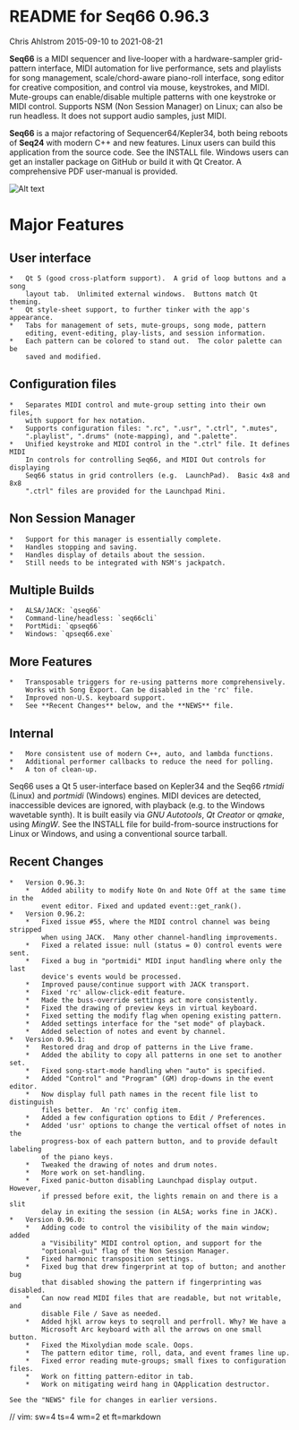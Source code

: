 # README for Seq66 0.96.3

Chris Ahlstrom
2015-09-10 to 2021-08-21

__Seq66__ is a MIDI sequencer and live-looper with a hardware-sampler
grid-pattern interface, MIDI automation for live performance, sets and playlists
for song management, scale/chord-aware piano-roll interface, song editor for
creative composition, and control via mouse, keystrokes, and MIDI.
Mute-groups can enable/disable multiple patterns with one keystroke or MIDI
control. Supports NSM (Non Session Manager) on Linux; can also be run
headless.  It does not support audio samples, just MIDI.

__Seq66__ is a major refactoring of Sequencer64/Kepler34, both being reboots of
__Seq24__ with modern C++ and new features.  Linux users can build this
application from the source code.  See the INSTALL file.  Windows users can get
an installer package on GitHub or build it with Qt Creator.  A comprehensive PDF
user-manual is provided.

![Alt text](doc/latex/images/main-window/main-window-fluxbox.png?raw=true "Seq66
Dark-Cold Fluxbox")

# Major Features

##  User interface

    *   Qt 5 (good cross-platform support).  A grid of loop buttons and a song
        layout tab.  Unlimited external windows.  Buttons match Qt theming.
    *   Qt style-sheet support, to further tinker with the app's appearance.
    *   Tabs for management of sets, mute-groups, song mode, pattern
        editing, event-editing, play-lists, and session information.
    *   Each pattern can be colored to stand out.  The color palette can be
        saved and modified.

##  Configuration files

    *   Separates MIDI control and mute-group setting into their own files,
        with support for hex notation.
    *   Supports configuration files: ".rc", ".usr", ".ctrl", ".mutes",
        ".playlist", ".drums" (note-mapping), and ".palette".
    *   Unified keystroke and MIDI control in the ".ctrl" file. It defines MIDI
        In controls for controlling Seq66, and MIDI Out controls for displaying
        Seq66 status in grid controllers (e.g.  LaunchPad).  Basic 4x8 and 8x8
        ".ctrl" files are provided for the Launchpad Mini.

##  Non Session Manager

    *   Support for this manager is essentially complete.
    *   Handles stopping and saving.
    *   Handles display of details about the session.
    *   Still needs to be integrated with NSM's jackpatch.

##  Multiple Builds

    *   ALSA/JACK: `qseq66`
    *   Command-line/headless: `seq66cli`
    *   PortMidi: `qpseq66`
    *   Windows: `qpseq66.exe`

##  More Features

    *   Transposable triggers for re-using patterns more comprehensively.
        Works with Song Export. Can be disabled in the 'rc' file.
    *   Improved non-U.S. keyboard support.
    *   See **Recent Changes** below, and the **NEWS** file.

##  Internal

    *   More consistent use of modern C++, auto, and lambda functions.
    *   Additional performer callbacks to reduce the need for polling.
    *   A ton of clean-up.

Seq66 uses a Qt 5 user-interface based on Kepler34 and the Seq66 *rtmidi*
(Linux) and *portmidi* (Windows) engines.  MIDI devices are detected,
inaccessible devices are ignored, with playback (e.g. to the Windows wavetable
synth). It is built easily via *GNU Autotools*, *Qt Creator* or *qmake*, using
*MingW*.  See the INSTALL file for build-from-source instructions for Linux or
Windows, and using a conventional source tarball.

## Recent Changes

    *   Version 0.96.3:
        *   Added ability to modify Note On and Note Off at the same time in the
            event editor. Fixed and updated event::get_rank().
    *   Version 0.96.2:
        *   Fixed issue #55, where the MIDI control channel was being stripped
            when using JACK.  Many other channel-handling improvements.
        *   Fixed a related issue: null (status = 0) control events were sent.
        *   Fixed a bug in "portmidi" MIDI input handling where only the last
            device's events would be processed.
        *   Improved pause/continue support with JACK transport.
        *   Fixed 'rc' allow-click-edit feature.
        *   Made the buss-override settings act more consistently.
        *   Fixed the drawing of preview keys in virtual keyboard.
        *   Fixed setting the modify flag when opening existing pattern.
        *   Added settings interface for the "set mode" of playback.
        *   Added selection of notes and event by channel.
    *   Version 0.96.1:
        *   Restored drag and drop of patterns in the Live frame.
        *   Added the ability to copy all patterns in one set to another set.
        *   Fixed song-start-mode handling when "auto" is specified.
        *   Added "Control" and "Program" (GM) drop-downs in the event editor.
        *   Now display full path names in the recent file list to distinguish
            files better.  An 'rc' config item.
        *   Added a few configuration options to Edit / Preferences.
        *   Added 'usr' options to change the vertical offset of notes in the
            progress-box of each pattern button, and to provide default labeling
            of the piano keys.
        *   Tweaked the drawing of notes and drum notes.
        *   More work on set-handling.
        *   Fixed panic-button disabling Launchpad display output. However,
            if pressed before exit, the lights remain on and there is a slit
            delay in exiting the session (in ALSA; works fine in JACK).
    *   Version 0.96.0:
        *   Adding code to control the visibility of the main window; added
            a "Visibility" MIDI control option, and support for the
            "optional-gui" flag of the Non Session Manager.
        *   Fixed harmonic transposition settings.
        *   Fixed bug that drew fingerprint at top of button; and another bug
            that disabled showing the pattern if fingerprinting was disabled.
        *   Can now read MIDI files that are readable, but not writable, and
            disable File / Save as needed.
        *   Added hjkl arrow keys to seqroll and perfroll. Why? We have a
            Microsoft Arc keyboard with all the arrows on one small button.
        *   Fixed the Mixolydian mode scale. Oops.
        *   The pattern editor time, roll, data, and event frames line up.
        *   Fixed error reading mute-groups; small fixes to configuration files.
        *   Work on fitting pattern-editor in tab.
        *   Work on mitigating weird hang in QApplication destructor.

    See the "NEWS" file for changes in earlier versions.

// vim: sw=4 ts=4 wm=2 et ft=markdown
